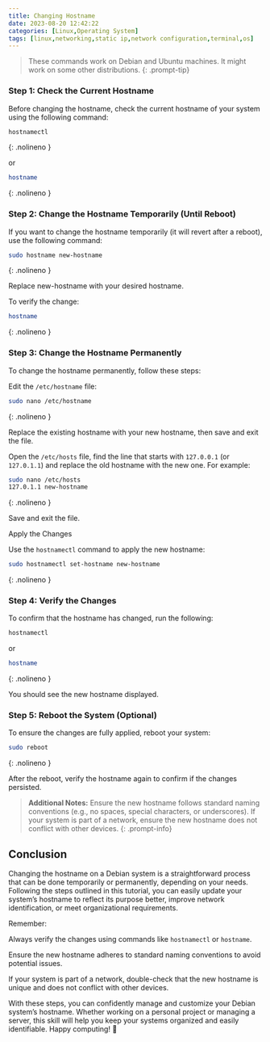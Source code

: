 ```yaml
---
title: Changing Hostname
date: 2023-08-20 12:42:22
categories: [Linux,Operating System]
tags: [linux,networking,static ip,network configuration,terminal,os]
---
```


> These commands work on  Debian and Ubuntu machines. It might work on some other distributions.
{: .prompt-tip}

### Step 1: Check the Current Hostname

Before changing the hostname, check the current hostname of your system using the following command:

```bash
hostnamectl
```
{: .nolineno }

or

```bash 
hostname
```
{: .nolineno }



### Step 2: Change the Hostname Temporarily (Until Reboot)
If you want to change the hostname temporarily (it will revert after a reboot), use the following command:

```bash
sudo hostname new-hostname
```
{: .nolineno }

Replace new-hostname with your desired hostname.

To verify the change:

```bash
hostname
```
{: .nolineno }

### Step 3: Change the Hostname Permanently
To change the hostname permanently, follow these steps:

Edit the `/etc/hostname` file:

```bash
sudo nano /etc/hostname
```
{: .nolineno }

Replace the existing hostname with your new hostname, then save and exit the file.


Open the `/etc/hosts` file, find the line that starts with `127.0.0.1` (or `127.0.1.1`) and replace the old hostname with the new one. 
For example:

```bash
sudo nano /etc/hosts
127.0.1.1 new-hostname
```
{: .nolineno }


Save and exit the file.

Apply the Changes

Use the `hostnamectl` command to apply the new hostname:

```bash
sudo hostnamectl set-hostname new-hostname
```
{: .nolineno }

### Step 4: Verify the Changes
To confirm that the hostname has changed, run the following:

```bash
hostnamectl
```
or

```bash 
hostname
```
{: .nolineno }

You should see the new hostname displayed.


### Step 5: Reboot the System (Optional)
To ensure the changes are fully applied, reboot your system:

```bash
sudo reboot
```
{: .nolineno }

After the reboot, verify the hostname again to confirm if the changes persisted.

> **Additional Notes:** Ensure the new hostname follows standard naming conventions (e.g., no spaces, special characters, or underscores). If your system is part of a network, ensure the new hostname does not conflict with other devices.
{: .prompt-info}

## Conclusion

Changing the hostname on a Debian system is a straightforward process that can be done temporarily or permanently, depending on your needs. Following the steps outlined in this tutorial, you can easily update your system’s hostname to reflect its purpose better, improve network identification, or meet organizational requirements.

Remember:

Always verify the changes using commands like `hostnamectl` or `hostname`.

Ensure the new hostname adheres to standard naming conventions to avoid potential issues.

If your system is part of a network, double-check that the new hostname is unique and does not conflict with other devices.

With these steps, you can confidently manage and customize your Debian system’s hostname. Whether working on a personal project or managing a server, this skill will help you keep your systems organized and easily identifiable. Happy computing! 🚀